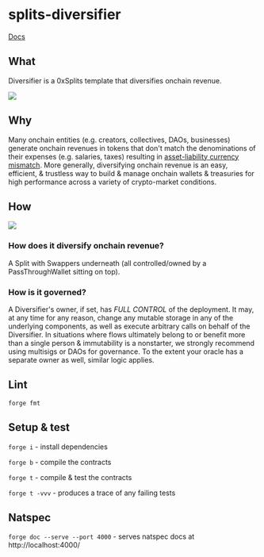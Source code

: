 # splits-diversifier

[Docs](https://docs.0xsplits.xyz/templates/diversifier)

## What

Diversifier is a 0xSplits template that diversifies onchain revenue.

![](https://docs.0xsplits.xyz/_next/image?url=%2F_next%2Fstatic%2Fmedia%2Fdiversifier_diagram.9dfbf3b2.png&w=3840&q=75)

## Why

Many onchain entities (e.g. creators, collectives, DAOs, businesses) generate onchain revenues in tokens that don't match the denominations of their expenses (e.g. salaries, taxes) resulting in [asset-liability currency mismatch](https://en.wikipedia.org/wiki/Asset%E2%80%93liability_mismatch#Currency_Mismatch).
More generally, diversifying onchain revenue is an easy, efficient, & trustless way to build & manage onchain wallets & treasuries for high performance across a variety of crypto-market conditions.

## How

[![](https://mermaid.ink/img/pako:eNp1kDGLwzAMhf9K0FwP124eOmU9KJeDLl5ErDQCxzaK3FJK_3t9SZccVJP03ieB3gP65AksGGNcVNZAtmn5SjLzwCQuLsYQ0q0fUdTFptYJ5_l3lFQu4xlDIG2MOTZdDlyBFVmGRf6hnjNT1K__TnfDnEn2H_TDW39T22P7jXnYmnUTdjCRTMi-Pvf4gx3oSBM5sLX1NGAJ6sDFZ0WxaOrusQerUmgHJXtUahkvghPYAcNcVfKsSb7XwJbcni97bWjr?type=png)](https://mermaid.live/edit#pako:eNp1kDGLwzAMhf9K0FwP124eOmU9KJeDLl5ErDQCxzaK3FJK_3t9SZccVJP03ieB3gP65AksGGNcVNZAtmn5SjLzwCQuLsYQ0q0fUdTFptYJ5_l3lFQu4xlDIG2MOTZdDlyBFVmGRf6hnjNT1K__TnfDnEn2H_TDW39T22P7jXnYmnUTdjCRTMi-Pvf4gx3oSBM5sLX1NGAJ6sDFZ0WxaOrusQerUmgHJXtUahkvghPYAcNcVfKsSb7XwJbcni97bWjr)

### How does it diversify onchain revenue?

A Split with Swappers underneath (all controlled/owned by a PassThroughWallet sitting on top).

### How is it governed?

A Diversifier's owner, if set, has _FULL CONTROL_ of the deployment.
It may, at any time for any reason, change any mutable storage in any of the underlying components, as well as execute arbitrary calls on behalf of the Diversifier.
In situations where flows ultimately belong to or benefit more than a single person & immutability is a nonstarter, we strongly recommend using multisigs or DAOs for governance.
To the extent your oracle has a separate owner as well, similar logic applies.

## Lint

`forge fmt`

## Setup & test

`forge i` - install dependencies

`forge b` - compile the contracts

`forge t` - compile & test the contracts

`forge t -vvv` - produces a trace of any failing tests

## Natspec

`forge doc --serve --port 4000` - serves natspec docs at http://localhost:4000/
